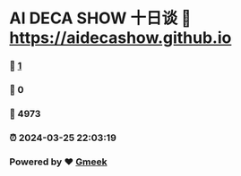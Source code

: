 #  AI DECA SHOW 十日谈  :link: https://aidecashow.github.io 
### :page_facing_up: [1](https://aidecashow.github.io/tag.html) 
### :speech_balloon: 0 
### :hibiscus: 4973 
### :alarm_clock: 2024-03-25 22:03:19 
### Powered by :heart: [Gmeek](https://github.com/Meekdai/Gmeek)
